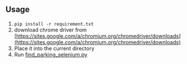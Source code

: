 ## Usage

1. `pip install -r requirement.txt`
2. download chrome driver from [https://sites.google.com/a/chromium.org/chromedriver/downloads](https://sites.google.com/a/chromium.org/chromedriver/downloads)
3. Place it into the current directory
4. Run [find_parking_selenium.py](find_parking_selenium.py)